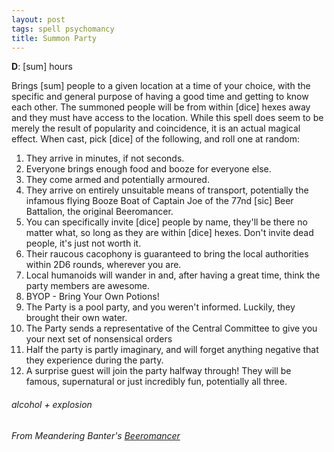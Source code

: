 ```yaml
---
layout: post
tags: spell psychomancy
title: Summon Party
---
```

**D**: [sum] hours

Brings [sum] people to a given location at a time of your choice, with the specific and general purpose of having a good time and getting to know each other. The summoned people will be from within [dice] hexes away and they must have access to the location. While this spell does seem to be merely the result of popularity and coincidence, it is an actual magical effect. When cast, pick [dice] of the following, and roll one at random:

1. They arrive in minutes, if not seconds.
1. Everyone brings enough food and booze for everyone else.
1. They come armed and potentially armoured.
1. They arrive on entirely unsuitable means of transport, potentially the infamous flying Booze Boat of Captain Joe of the 77nd [sic] Beer Battalion, the original Beeromancer.
1. You can specifically invite [dice] people by name, they'll be there no matter what, so long as they are within [dice] hexes. Don't invite dead people, it's just not worth it.
1. Their raucous cacophony is guaranteed to bring the local authorities within 2D6 rounds, wherever you are.
1. Local humanoids will wander in and, after having a great time, think the party members are awesome.
1. BYOP - Bring Your Own Potions!
1. The Party is a pool party, and you weren't informed. Luckily, they brought their own water.
1. The Party sends a representative of the Central Committee to give you your next set of nonsensical orders
1. Half the party is partly imaginary, and will forget anything negative that they experience during the party.
1. A surprise guest will join the party halfway through! They will be famous, supernatural or just incredibly fun, potentially all three.

###### alcohol + explosion
###### From Meandering Banter's [Beeromancer](https://meanderingbanter.blogspot.com/2019/06/narcomancer-beeromancer.html)

